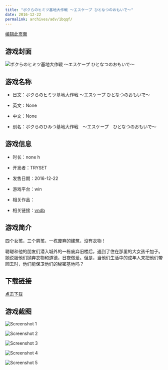 ```yaml
---
title: "ボクらのヒミツ基地大作戦 ～エスケープ ひとなつのおもいで～"
date: 2016-12-22
permalink: archives/adv/1bqqf/
---
```

[编辑此页面](https://github.com/ACG-3/ADV3-source/blob/main/source/_posts/%E3%83%9C%E3%82%AF%E3%82%89%E3%81%AE%E3%83%92%E3%83%9F%E3%83%84%E5%9F%BA%E5%9C%B0%E5%A4%A7%E4%BD%9C%E6%88%A6%20%EF%BD%9E%E3%82%A8%E3%82%B9%E3%82%B1%E3%83%BC%E3%83%97%20%E3%81%B2%E3%81%A8%E3%81%AA%E3%81%A4%E3%81%AE%E3%81%8A%E3%82%82%E3%81%84%E3%81%A7%EF%BD%9E.md)

## 游戏封面

![ボクらのヒミツ基地大作戦 ～エスケープ ひとなつのおもいで～](https://pan.timero.xyz/d/onedrive/img_lib_001/%E3%83%9C%E3%82%AF%E3%82%89%E3%81%AE%E3%83%92%E3%83%9F%E3%83%84%E5%9F%BA%E5%9C%B0%E5%A4%A7%E4%BD%9C%E6%88%A6%20%EF%BD%9E%E3%82%A8%E3%82%B9%E3%82%B1%E3%83%BC%E3%83%97%20%E3%81%B2%E3%81%A8%E3%81%AA%E3%81%A4%E3%81%AE%E3%81%8A%E3%82%82%E3%81%84%E3%81%A7%EF%BD%9E_cover.avif)


## 游戏名称

- 日文：ボクらのヒミツ基地大作戦 ～エスケープ ひとなつのおもいで～
- 英文：None
- 中文：None

- 别名：ボクらのひみつ基地大作戦　～エスケープ　ひとなつのおもいで～


## 游戏信息

- 时长：none h
- 开发者：TRYSET
- 发售日期：2016-12-22
- 游戏平台：win
- 相关作品：

- 相关链接：[vndb](https://vndb.org/v20411)


## 游戏简介

四个女孩，三个男孩，一栋废弃的建筑，没有衣物！

聪聪和他的朋友们潜入城外的一栋废弃旧楼后，遇到了住在那里的大女孩千加子。她说服他们抛弃衣物和道德，日夜做爱。但是，当他们生活中的成年人来把他们带回去时，他们能保卫他们的秘密基地吗？


## 下载链接

[点击下载](https://pan.timero.xyz/onedrive/adv_lib_001/%E3%83%9C%E3%82%AF%E3%82%89%E3%81%AE%E3%83%92%E3%83%9F%E3%83%84%E5%9F%BA%E5%9C%B0%E5%A4%A7%E4%BD%9C%E6%88%A6%20%EF%BD%9E%E3%82%A8%E3%82%B9%E3%82%B1%E3%83%BC%E3%83%97%20%E3%81%B2%E3%81%A8%E3%81%AA%E3%81%A4%E3%81%AE%E3%81%8A%E3%82%82%E3%81%84%E3%81%A7%EF%BD%9E)


## 游戏截图


![Screenshot 1](https://pan.timero.xyz/d/onedrive/img_lib_001/%E3%83%9C%E3%82%AF%E3%82%89%E3%81%AE%E3%83%92%E3%83%9F%E3%83%84%E5%9F%BA%E5%9C%B0%E5%A4%A7%E4%BD%9C%E6%88%A6%20%EF%BD%9E%E3%82%A8%E3%82%B9%E3%82%B1%E3%83%BC%E3%83%97%20%E3%81%B2%E3%81%A8%E3%81%AA%E3%81%A4%E3%81%AE%E3%81%8A%E3%82%82%E3%81%84%E3%81%A7%EF%BD%9E_Screenshot_1.avif)

![Screenshot 2](https://pan.timero.xyz/d/onedrive/img_lib_001/%E3%83%9C%E3%82%AF%E3%82%89%E3%81%AE%E3%83%92%E3%83%9F%E3%83%84%E5%9F%BA%E5%9C%B0%E5%A4%A7%E4%BD%9C%E6%88%A6%20%EF%BD%9E%E3%82%A8%E3%82%B9%E3%82%B1%E3%83%BC%E3%83%97%20%E3%81%B2%E3%81%A8%E3%81%AA%E3%81%A4%E3%81%AE%E3%81%8A%E3%82%82%E3%81%84%E3%81%A7%EF%BD%9E_Screenshot_2.avif)

![Screenshot 3](https://pan.timero.xyz/d/onedrive/img_lib_001/%E3%83%9C%E3%82%AF%E3%82%89%E3%81%AE%E3%83%92%E3%83%9F%E3%83%84%E5%9F%BA%E5%9C%B0%E5%A4%A7%E4%BD%9C%E6%88%A6%20%EF%BD%9E%E3%82%A8%E3%82%B9%E3%82%B1%E3%83%BC%E3%83%97%20%E3%81%B2%E3%81%A8%E3%81%AA%E3%81%A4%E3%81%AE%E3%81%8A%E3%82%82%E3%81%84%E3%81%A7%EF%BD%9E_Screenshot_3.avif)

![Screenshot 4](https://pan.timero.xyz/d/onedrive/img_lib_001/%E3%83%9C%E3%82%AF%E3%82%89%E3%81%AE%E3%83%92%E3%83%9F%E3%83%84%E5%9F%BA%E5%9C%B0%E5%A4%A7%E4%BD%9C%E6%88%A6%20%EF%BD%9E%E3%82%A8%E3%82%B9%E3%82%B1%E3%83%BC%E3%83%97%20%E3%81%B2%E3%81%A8%E3%81%AA%E3%81%A4%E3%81%AE%E3%81%8A%E3%82%82%E3%81%84%E3%81%A7%EF%BD%9E_Screenshot_4.avif)

![Screenshot 5](https://pan.timero.xyz/d/onedrive/img_lib_001/%E3%83%9C%E3%82%AF%E3%82%89%E3%81%AE%E3%83%92%E3%83%9F%E3%83%84%E5%9F%BA%E5%9C%B0%E5%A4%A7%E4%BD%9C%E6%88%A6%20%EF%BD%9E%E3%82%A8%E3%82%B9%E3%82%B1%E3%83%BC%E3%83%97%20%E3%81%B2%E3%81%A8%E3%81%AA%E3%81%A4%E3%81%AE%E3%81%8A%E3%82%82%E3%81%84%E3%81%A7%EF%BD%9E_Screenshot_5.avif)

